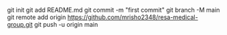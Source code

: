 git init
git add README.md
git commit -m "first commit"
git branch -M main
git remote add origin https://github.com/mrisho2348/resa-medical-group.git
git push -u origin main
